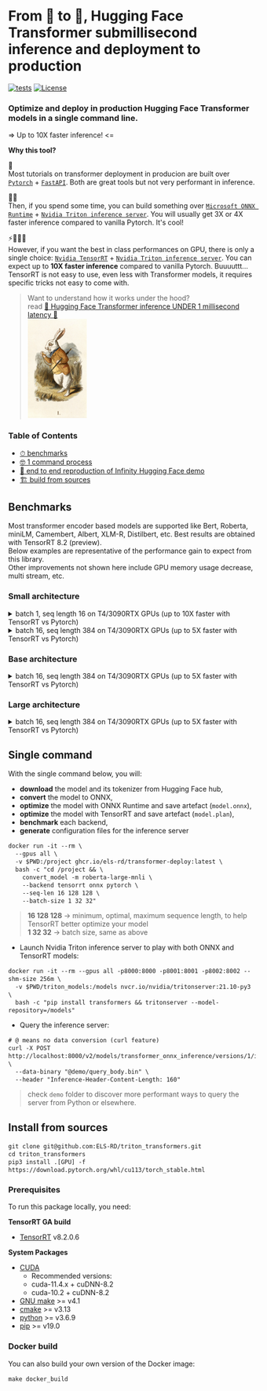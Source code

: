 # From 🤗 to 🤯, Hugging Face Transformer submillisecond inference️ and deployment to production

[![tests](https://github.com/ELS-RD/transformer-deploy/actions/workflows/python-app.yml/badge.svg)](https://github.com/ELS-RD/transformer-deploy/actions/workflows/python-app.yml) [![License](https://img.shields.io/badge/License-Apache_2.0-blue.svg)](LICENCE)

### Optimize and deploy in **production** Hugging Face Transformer models in a single command line.  

=> Up to 10X faster inference! <=

**Why this tool?**

🐢  
Most tutorials on transformer deployment in producion are built over [`Pytorch`](https://pytorch.org/) + [`FastAPI`](https://fastapi.tiangolo.com/).
Both are great tools but not very performant in inference.  

️🏃💨  
Then, if you spend some time, you can build something over [`Microsoft ONNX Runtime`](https://github.com/microsoft/onnxruntime/) + [`Nvidia Triton inference server`](https://github.com/triton-inference-server/server).
You will usually get 3X or 4X faster inference compared to vanilla Pytorch. It's cool!  

⚡️🏃💨💨  
However, if you want the best in class performances on GPU, there is only a single choice: [`Nvidia TensorRT`](https://github.com/NVIDIA/TensorRT/)  + [`Nvidia Triton inference server`](https://github.com/triton-inference-server/server).
You can expect up to **10X faster inference** compared to vanilla Pytorch.
Buuuuttt... TensorRT is not easy to use, even less with Transformer models, it requires specific tricks not easy to come with.  


> Want to understand how it works under the hood?  
> read [📕 Hugging Face Transformer inference UNDER 1 millisecond latency 📖](https://towardsdatascience.com/hugging-face-transformer-inference-under-1-millisecond-latency-e1be0057a51c?source=friends_link&sk=cd880e05c501c7880f2b9454830b8915)  
> <img src="resources/rabbit.jpg" width="120">

### Table of Contents

* [⏱ benchmarks](#benchmarks)
* [🤓 1 command process](#single-command)
* [🤗 end to end reproduction of Infinity Hugging Face demo](./demo/README.md) 
* [🏗️ build from sources](#install-from-sources)

## Benchmarks

Most transformer encoder based models are supported like Bert, Roberta, miniLM, Camembert, Albert, XLM-R, Distilbert, etc.
Best results are obtained with TensorRT 8.2 (preview).  
Below examples are representative of the performance gain to expect from this library.  
Other improvements not shown here include GPU memory usage decrease, multi stream, etc.

### Small architecture

<details><summary>batch 1, seq length 16 on T4/3090RTX GPUs (up to 10X faster with TensorRT vs Pytorch)</summary>

```shell
convert_model -m philschmid/MiniLM-L6-H384-uncased-sst2 --backend tensorrt onnx pytorch --seq-len 16 16 16 --batch-size 1 1 1
```

#### GPU Nvidia T4

```log
Inference done on Tesla T4
[TensorRT (FP16)] mean=0.65ms, sd=0.11ms, min=0.57ms, max=0.96ms, median=0.59ms, 95p=0.93ms, 99p=0.94ms
[ONNX Runtime (vanilla)] mean=1.31ms, sd=0.05ms, min=1.27ms, max=1.48ms, median=1.30ms, 95p=1.44ms, 99p=1.45ms
[ONNX Runtime (optimized)] mean=0.71ms, sd=0.01ms, min=0.69ms, max=0.74ms, median=0.70ms, 95p=0.73ms, 99p=0.74ms
[Pytorch (FP32)] mean=5.01ms, sd=0.06ms, min=4.94ms, max=6.72ms, median=5.01ms, 95p=5.07ms, 99p=5.13ms
[Pytorch (FP16)] mean=5.44ms, sd=0.07ms, min=5.36ms, max=6.80ms, median=5.43ms, 95p=5.49ms, 99p=5.55ms
```

#### GPU Nvidia 3090 RTX

```log
Inference done on NVIDIA GeForce RTX 3090
latencies:
[TensorRT (FP16)] mean=0.45ms, sd=0.05ms, min=0.41ms, max=0.78ms, median=0.45ms, 95p=0.55ms, 99p=0.73ms
[ONNX Runtime (vanilla)] mean=1.32ms, sd=0.11ms, min=1.24ms, max=2.36ms, median=1.30ms, 95p=1.50ms, 99p=1.74ms
[ONNX Runtime (optimized)] mean=0.84ms, sd=0.11ms, min=0.76ms, max=2.03ms, median=0.81ms, 95p=1.10ms, 99p=1.25ms
[Pytorch (FP32)] mean=4.68ms, sd=0.28ms, min=4.38ms, max=7.83ms, median=4.65ms, 95p=4.97ms, 99p=6.16ms
[Pytorch (FP16)] mean=5.25ms, sd=0.60ms, min=4.83ms, max=8.54ms, median=5.03ms, 95p=6.54ms, 99p=7.77ms
```

</details>

<details><summary>batch 16, seq length 384 on T4/3090RTX GPUs (up to 5X faster with TensorRT vs Pytorch)</summary>

```shell
convert_model -m philschmid/MiniLM-L6-H384-uncased-sst2 --backend tensorrt onnx pytorch --seq-len 384 384 384 --batch-size 16 16 16
```

#### GPU Nvidia T4

```log
Inference done on Tesla T4
latencies:
[TensorRT (FP16)] mean=16.38ms, sd=0.30ms, min=15.45ms, max=17.42ms, median=16.42ms, 95p=16.83ms, 99p=17.09ms
[ONNX Runtime (vanilla)] mean=65.12ms, sd=1.53ms, min=61.74ms, max=68.51ms, median=65.21ms, 95p=67.46ms, 99p=67.90ms
[ONNX Runtime (optimized)] mean=26.75ms, sd=0.30ms, min=25.96ms, max=27.71ms, median=26.73ms, 95p=27.23ms, 99p=27.52ms
[Pytorch (FP32)] mean=82.22ms, sd=1.02ms, min=78.83ms, max=85.02ms, median=82.28ms, 95p=83.80ms, 99p=84.43ms
[Pytorch (FP16)] mean=46.29ms, sd=0.41ms, min=45.23ms, max=47.56ms, median=46.30ms, 95p=46.98ms, 99p=47.37ms
```

#### GPU Nvidia 3090 RTX

```log
Inference done on NVIDIA GeForce RTX 3090
latencies:
[TensorRT (FP16)] mean=5.44ms, sd=0.45ms, min=5.03ms, max=8.91ms, median=5.20ms, 95p=6.11ms, 99p=7.39ms
[ONNX Runtime (vanilla)] mean=16.87ms, sd=2.15ms, min=15.38ms, max=26.03ms, median=15.82ms, 95p=22.63ms, 99p=24.20ms
[ONNX Runtime (optimized)] mean=8.07ms, sd=0.58ms, min=7.59ms, max=13.63ms, median=7.93ms, 95p=8.71ms, 99p=11.45ms
[Pytorch (FP32)] mean=17.09ms, sd=0.21ms, min=16.87ms, max=18.99ms, median=17.04ms, 95p=17.49ms, 99p=18.08ms
[Pytorch (FP16)] mean=14.77ms, sd=1.83ms, min=13.50ms, max=20.97ms, median=13.87ms, 95p=19.15ms, 99p=20.01ms
```

</details>

### Base architecture

<details><summary>batch 16, seq length 384 on T4/3090RTX GPUs (up to 5X faster with TensorRT vs Pytorch)</summary>

```shell
convert_model -m cardiffnlp/twitter-roberta-base-sentiment --backend tensorrt onnx pytorch --seq-len 384 384 384 --batch-size 16 16 16
```

#### GPU Nvidia T4

```log
Inference done on Tesla T4
latencies:
[TensorRT (FP16)] mean=80.57ms, sd=1.00ms, min=76.23ms, max=83.16ms, median=80.53ms, 95p=82.14ms, 99p=82.53ms
[ONNX Runtime (vanilla)] mean=353.81ms, sd=14.79ms, min=335.54ms, max=390.86ms, median=348.41ms, 95p=382.09ms, 99p=386.84ms
[ONNX Runtime (optimized)] mean=97.94ms, sd=1.66ms, min=93.83ms, max=102.11ms, median=97.84ms, 95p=100.73ms, 99p=101.57ms
[Pytorch (FP32)] mean=398.49ms, sd=25.76ms, min=369.81ms, max=454.55ms, median=387.17ms, 95p=445.52ms, 99p=450.81ms
[Pytorch (FP16)] mean=134.18ms, sd=1.16ms, min=131.60ms, max=138.48ms, median=133.80ms, 95p=136.57ms, 99p=137.39ms
```

#### GPU Nvidia 3090 RTX

```log
Inference done on NVIDIA GeForce RTX 3090
latencies:
[TensorRT (FP16)] mean=27.52ms, sd=1.61ms, min=24.49ms, max=33.78ms, median=28.01ms, 95p=30.33ms, 99p=31.22ms
[ONNX Runtime (vanilla)] mean=65.95ms, sd=6.18ms, min=60.84ms, max=99.75ms, median=62.97ms, 95p=81.02ms, 99p=89.10ms
[ONNX Runtime (optimized)] mean=32.73ms, sd=4.80ms, min=28.84ms, max=48.84ms, median=30.15ms, 95p=43.03ms, 99p=44.78ms
[Pytorch (FP32)] mean=69.18ms, sd=4.79ms, min=65.97ms, max=97.74ms, median=67.16ms, 95p=77.88ms, 99p=92.43ms
[Pytorch (FP16)] mean=48.78ms, sd=2.02ms, min=47.02ms, max=61.37ms, median=47.67ms, 95p=52.34ms, 99p=55.56ms
```

</details>

### Large architecture

<details><summary>batch 16, seq length 384 on T4/3090RTX GPUs (up to 5X faster with TensorRT vs Pytorch)</summary>

#### GPU Nvidia T4

```log
Inference done on Tesla T4
latencies:
[TensorRT (FP16)] mean=240.39ms, sd=11.01ms, min=217.59ms, max=259.57ms, median=242.68ms, 95p=255.03ms, 99p=257.04ms
[ONNX Runtime (vanilla)] mean=1176.73ms, sd=63.51ms, min=1020.00ms, max=1225.03ms, median=1210.08ms, 95p=1217.54ms, 99p=1220.25ms
[ONNX Runtime (optimized)] mean=295.03ms, sd=19.69ms, min=255.74ms, max=314.78ms, median=307.07ms, 95p=311.20ms, 99p=312.47ms
[Pytorch (FP32)] mean=1220.41ms, sd=75.93ms, min=1119.93ms, max=1342.10ms, median=1216.23ms, 95p=1329.08ms, 99p=1336.47ms
[Pytorch (FP16)] mean=438.26ms, sd=13.71ms, min=398.29ms, max=459.97ms, median=442.36ms, 95p=453.96ms, 99p=457.57ms
```

#### GPU 3090 RTX

```log
Inference done on NVIDIA GeForce RTX 3090
latencies:
[TensorRT (FP16)] mean=79.54ms, sd=5.99ms, min=74.47ms, max=113.25ms, median=76.87ms, 95p=88.02ms, 99p=104.48ms
[ONNX Runtime (vanilla)] mean=202.88ms, sd=16.21ms, min=187.91ms, max=277.85ms, median=194.80ms, 95p=239.58ms, 99p=261.44ms
[ONNX Runtime (optimized)] mean=97.04ms, sd=5.55ms, min=90.83ms, max=121.88ms, median=94.04ms, 95p=104.81ms, 99p=107.75ms
[Pytorch (FP32)] mean=202.80ms, sd=11.16ms, min=194.47ms, max=284.70ms, median=198.46ms, 95p=221.72ms, 99p=257.31ms
[Pytorch (FP16)] mean=142.63ms, sd=6.35ms, min=136.24ms, max=189.95ms, median=139.90ms, 95p=154.10ms, 99p=160.16ms
```

</details>

## Single command

With the single command below, you will:

* **download** the model and its tokenizer from Hugging Face hub, 
* **convert** the model to ONNX,
* **optimize** the model with ONNX Runtime and save artefact (`model.onnx`),
* **optimize** the model with TensorRT and save artefact (`model.plan`),
* **benchmark** each backend,
* **generate** configuration files for the inference server

```shell
docker run -it --rm \
  --gpus all \
  -v $PWD:/project ghcr.io/els-rd/transformer-deploy:latest \
  bash -c "cd /project && \
    convert_model -m roberta-large-mnli \
    --backend tensorrt onnx pytorch \
    --seq-len 16 128 128 \
    --batch-size 1 32 32"
```

> **16 128 128** -> minimum, optimal, maximum sequence length, to help TensorRT better optimize your model  
> **1 32 32** -> batch size, same as above

* Launch Nvidia Triton inference server to play with both ONNX and TensorRT models:

```shell
docker run -it --rm --gpus all -p8000:8000 -p8001:8001 -p8002:8002 --shm-size 256m \
  -v $PWD/triton_models:/models nvcr.io/nvidia/tritonserver:21.10-py3 \
  bash -c "pip install transformers && tritonserver --model-repository=/models"
```

* Query the inference server:

```shell
# @ means no data conversion (curl feature)
curl -X POST  http://localhost:8000/v2/models/transformer_onnx_inference/versions/1/infer \
  --data-binary "@demo/query_body.bin" \
  --header "Inference-Header-Content-Length: 160"
```

> check `demo` folder to discover more performant ways to query the server from Python or elsewhere.

## Install from sources

```shell
git clone git@github.com:ELS-RD/triton_transformers.git
cd triton_transformers
pip3 install .[GPU] -f https://download.pytorch.org/whl/cu113/torch_stable.html
```

### Prerequisites

To run this package locally, you need:

**TensorRT GA build**
* [TensorRT](https://developer.nvidia.com/nvidia-tensorrt-download) v8.2.0.6

**System Packages**
* [CUDA](https://developer.nvidia.com/cuda-toolkit)
  * Recommended versions:
  * cuda-11.4.x + cuDNN-8.2
  * cuda-10.2 + cuDNN-8.2
* [GNU make](https://ftp.gnu.org/gnu/make/) >= v4.1
* [cmake](https://github.com/Kitware/CMake/releases) >= v3.13
* [python](<https://www.python.org/downloads/>) >= v3.6.9
* [pip](https://pypi.org/project/pip/#history) >= v19.0

### Docker build

You can also build your own version of the Docker image:

```shell
make docker_build
```

